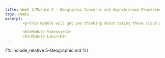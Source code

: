 ```yaml
---
title: Week 2/Module 2 - Geographic Concerns and Asynchronous Processes
tags: week2
excerpt: 
        <p>This module will get you thinking about taking those cloud apps worldwide, plus how we can add in asynchrocity.</p>

        <h2>Module Videos</h2>
        <h2>Module Labs</h2>
---  
```


{% include_relative 5-Geographic.md %}